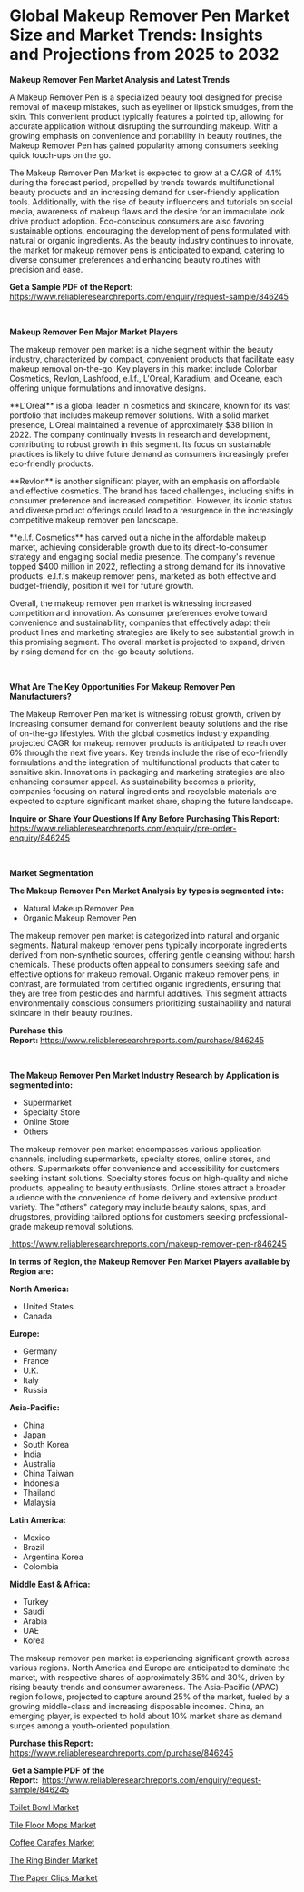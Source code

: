 <p><h1>Global Makeup Remover Pen Market Size and Market Trends: Insights and Projections from 2025 to 2032</h1></p><p><strong>Makeup Remover Pen Market Analysis and Latest Trends</strong></p>
<p><p>A Makeup Remover Pen is a specialized beauty tool designed for precise removal of makeup mistakes, such as eyeliner or lipstick smudges, from the skin. This convenient product typically features a pointed tip, allowing for accurate application without disrupting the surrounding makeup. With a growing emphasis on convenience and portability in beauty routines, the Makeup Remover Pen has gained popularity among consumers seeking quick touch-ups on the go.</p><p>The Makeup Remover Pen Market is expected to grow at a CAGR of 4.1% during the forecast period, propelled by trends towards multifunctional beauty products and an increasing demand for user-friendly application tools. Additionally, with the rise of beauty influencers and tutorials on social media, awareness of makeup flaws and the desire for an immaculate look drive product adoption. Eco-conscious consumers are also favoring sustainable options, encouraging the development of pens formulated with natural or organic ingredients. As the beauty industry continues to innovate, the market for makeup remover pens is anticipated to expand, catering to diverse consumer preferences and enhancing beauty routines with precision and ease.</p></p>
<p><strong>Get a Sample PDF of the Report:&nbsp;</strong> <a href="https://www.reliableresearchreports.com/enquiry/request-sample/846245?utm_campaign=37&utm_medium=2&utm_source=Github&utm_content=ia&utm_term=04042025&utm_id=makeup-remover-pen">https://www.reliableresearchreports.com/enquiry/request-sample/846245</a></p>
<p>&nbsp;</p>
<p><strong>Makeup Remover Pen Major Market Players</strong></p>
<p><p>The makeup remover pen market is a niche segment within the beauty industry, characterized by compact, convenient products that facilitate easy makeup removal on-the-go. Key players in this market include Colorbar Cosmetics, Revlon, Lashfood, e.l.f., L'Oreal, Karadium, and Oceane, each offering unique formulations and innovative designs.</p><p>**L'Oreal** is a global leader in cosmetics and skincare, known for its vast portfolio that includes makeup remover solutions. With a solid market presence, L'Oreal maintained a revenue of approximately $38 billion in 2022. The company continually invests in research and development, contributing to robust growth in this segment. Its focus on sustainable practices is likely to drive future demand as consumers increasingly prefer eco-friendly products.</p><p>**Revlon** is another significant player, with an emphasis on affordable and effective cosmetics. The brand has faced challenges, including shifts in consumer preference and increased competition. However, its iconic status and diverse product offerings could lead to a resurgence in the increasingly competitive makeup remover pen landscape.</p><p>**e.l.f. Cosmetics** has carved out a niche in the affordable makeup market, achieving considerable growth due to its direct-to-consumer strategy and engaging social media presence. The company's revenue topped $400 million in 2022, reflecting a strong demand for its innovative products. e.l.f.'s makeup remover pens, marketed as both effective and budget-friendly, position it well for future growth.</p><p>Overall, the makeup remover pen market is witnessing increased competition and innovation. As consumer preferences evolve toward convenience and sustainability, companies that effectively adapt their product lines and marketing strategies are likely to see substantial growth in this promising segment. The overall market is projected to expand, driven by rising demand for on-the-go beauty solutions.</p></p>
<p>&nbsp;</p>
<p><strong>What Are The Key Opportunities For Makeup Remover Pen Manufacturers?</strong></p>
<p><p>The Makeup Remover Pen market is witnessing robust growth, driven by increasing consumer demand for convenient beauty solutions and the rise of on-the-go lifestyles. With the global cosmetics industry expanding, projected CAGR for makeup remover products is anticipated to reach over 6% through the next five years. Key trends include the rise of eco-friendly formulations and the integration of multifunctional products that cater to sensitive skin. Innovations in packaging and marketing strategies are also enhancing consumer appeal. As sustainability becomes a priority, companies focusing on natural ingredients and recyclable materials are expected to capture significant market share, shaping the future landscape.</p></p>
<p><strong>Inquire or Share Your Questions If Any Before Purchasing This Report:</strong> <a href="https://www.reliableresearchreports.com/enquiry/pre-order-enquiry/846245?utm_campaign=37&utm_medium=2&utm_source=Github&utm_content=ia&utm_term=04042025&utm_id=makeup-remover-pen">https://www.reliableresearchreports.com/enquiry/pre-order-enquiry/846245</a></p>
<p>&nbsp;</p>
<p><strong>Market Segmentation</strong></p>
<p><strong>The Makeup Remover Pen Market Analysis by types is segmented into:</strong></p>
<p><ul><li>Natural Makeup Remover Pen</li><li>Organic Makeup Remover Pen</li></ul></p>
<p><p>The makeup remover pen market is categorized into natural and organic segments. Natural makeup remover pens typically incorporate ingredients derived from non-synthetic sources, offering gentle cleansing without harsh chemicals. These products often appeal to consumers seeking safe and effective options for makeup removal. Organic makeup remover pens, in contrast, are formulated from certified organic ingredients, ensuring that they are free from pesticides and harmful additives. This segment attracts environmentally conscious consumers prioritizing sustainability and natural skincare in their beauty routines.</p></p>
<p><strong>Purchase this Report:&nbsp;</strong><a href="https://www.reliableresearchreports.com/purchase/846245?utm_campaign=37&utm_medium=2&utm_source=Github&utm_content=ia&utm_term=04042025&utm_id=makeup-remover-pen">https://www.reliableresearchreports.com/purchase/846245</a></p>
<p>&nbsp;</p>
<p><strong>The Makeup Remover Pen Market Industry Research by Application is segmented into:</strong></p>
<p><ul><li>Supermarket</li><li>Specialty Store</li><li>Online Store</li><li>Others</li></ul></p>
<p><p>The makeup remover pen market encompasses various application channels, including supermarkets, specialty stores, online stores, and others. Supermarkets offer convenience and accessibility for customers seeking instant solutions. Specialty stores focus on high-quality and niche products, appealing to beauty enthusiasts. Online stores attract a broader audience with the convenience of home delivery and extensive product variety. The "others" category may include beauty salons, spas, and drugstores, providing tailored options for customers seeking professional-grade makeup removal solutions.</p></p>
<p><a href="https://www.reliableresearchreports.com/makeup-remover-pen-r846245?utm_campaign=37&utm_medium=2&utm_source=Github&utm_content=ia&utm_term=04042025&utm_id=makeup-remover-pen">&nbsp;https://www.reliableresearchreports.com/makeup-remover-pen-r846245</a></p>
<p><strong>In terms of Region, the Makeup Remover Pen Market Players available by Region are:</strong></p>
<p>
    <p> <strong> North America: </strong>
        <ul>
            <li>United States</li>
            <li>Canada</li>
        </ul>
        </p> 
    <p> <strong> Europe: </strong>
        <ul>
            <li>Germany</li>
            <li>France</li>
            <li>U.K.</li>
            <li>Italy</li>
            <li>Russia</li>
        </ul>
        </p> 
    <p> <strong> Asia-Pacific: </strong>
        <ul>
            <li>China</li>
            <li>Japan</li>
            <li>South Korea</li>
            <li>India</li>
            <li>Australia</li>
            <li>China Taiwan</li>
            <li>Indonesia</li>
            <li>Thailand</li>
            <li>Malaysia</li>
        </ul>
        </p> 
    <p> <strong> Latin America: </strong>
        <ul>
            <li>Mexico</li>
            <li>Brazil</li>
            <li>Argentina Korea</li>
            <li>Colombia</li>
        </ul>
        </p> 
    <p> <strong> Middle East & Africa: </strong>
        <ul>
            <li>Turkey</li>
            <li>Saudi</li>
            <li>Arabia</li>
            <li>UAE</li>
            <li>Korea</li>
        </ul>
    </p>
    </p>
<p><p>The makeup remover pen market is experiencing significant growth across various regions. North America and Europe are anticipated to dominate the market, with respective shares of approximately 35% and 30%, driven by rising beauty trends and consumer awareness. The Asia-Pacific (APAC) region follows, projected to capture around 25% of the market, fueled by a growing middle-class and increasing disposable incomes. China, an emerging player, is expected to hold about 10% market share as demand surges among a youth-oriented population.</p></p>
<p><strong>Purchase this Report: </strong><a href="https://www.reliableresearchreports.com/purchase/846245?utm_campaign=37&utm_medium=2&utm_source=Github&utm_content=ia&utm_term=04042025&utm_id=makeup-remover-pen">https://www.reliableresearchreports.com/purchase/846245</a></p>
<p>&nbsp;<strong>Get a Sample PDF of the Report:&nbsp;&nbsp;</strong><a href="https://www.reliableresearchreports.com/enquiry/request-sample/846245?utm_campaign=37&utm_medium=2&utm_source=Github&utm_content=ia&utm_term=04042025&utm_id=makeup-remover-pen">https://www.reliableresearchreports.com/enquiry/request-sample/846245</a></p>
<p><strong></strong></p>
<p><p><a href="https://github.com/rembaentin6f/Market-Research-Report-List-1/blob/main/toilet-bowl-market.md?utm_campaign=37&utm_medium=2&utm_source=Github&utm_content=ia&utm_term=04042025&utm_id=makeup-remover-pen">Toilet Bowl Market</a></p><p><a href="https://github.com/dukawashviro/Market-Research-Report-List-1/blob/main/tile-floor-mops-market.md?utm_campaign=37&utm_medium=2&utm_source=Github&utm_content=ia&utm_term=04042025&utm_id=makeup-remover-pen">Tile Floor Mops Market</a></p><p><a href="https://github.com/molayrabeta/Market-Research-Report-List-1/blob/main/coffee-carafes-market.md?utm_campaign=37&utm_medium=2&utm_source=Github&utm_content=ia&utm_term=04042025&utm_id=makeup-remover-pen">Coffee Carafes Market</a></p><p><a href="https://github.com/koopalujale2/Market-Research-Report-List-1/blob/main/the-ring-binder-market.md?utm_campaign=37&utm_medium=2&utm_source=Github&utm_content=ia&utm_term=04042025&utm_id=makeup-remover-pen">The Ring Binder Market</a></p><p><a href="https://github.com/tineamonaya/Market-Research-Report-List-1/blob/main/the-paper-clips-market.md?utm_campaign=37&utm_medium=2&utm_source=Github&utm_content=ia&utm_term=04042025&utm_id=makeup-remover-pen">The Paper Clips Market</a></p></p>